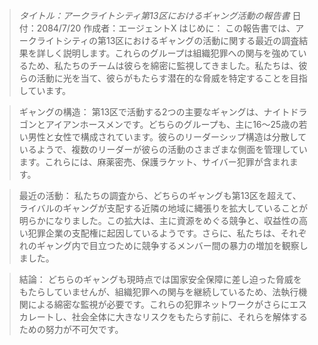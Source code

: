 > _タイトル：アークライトシティ第13区におけるギャング活動の報告書_
> 日付：2084/7/20
> 作成者：エージェントX
> はじめに：
> この報告書では、アークライトシティの第13区におけるギャングの活動に関する最近の調査結果を詳しく説明します。これらのグループは組織犯罪への関与を強めているため、私たちのチームは彼らを綿密に監視してきました。私たちは、彼らの活動に光を当て、彼らがもたらす潜在的な脅威を特定することを目指しています。

> ギャングの構造：
> 第13区で活動する2つの主要なギャングは、ナイトドラゴンとアイアンホースメンです。どちらのグループも、主に16〜25歳の若い男性と女性で構成されています。彼らのリーダーシップ構造は分散しているようで、複数のリーダーが彼らの活動のさまざまな側面を管理しています。これらには、麻薬密売、保護ラケット、サイバー犯罪が含まれます。

> 最近の活動：
> 私たちの調査から、どちらのギャングも第13区を超えて、ライバルのギャングが支配する近隣の地域に縄張りを拡大していることが明らかになりました。この拡大は、主に資源をめぐる競争と、収益性の高い犯罪企業の支配権に起因しているようです。さらに、私たちは、それぞれのギャング内で目立つために競争するメンバー間の暴力の増加を観察しました。

> 結論：
> どちらのギャングも現時点では国家安全保障に差し迫った脅威をもたらしていませんが、組織犯罪への関与を継続しているため、法執行機関による綿密な監視が必要です。これらの犯罪ネットワークがさらにエスカレートし、社会全体に大きなリスクをもたらす前に、それらを解体するための努力が不可欠です。
